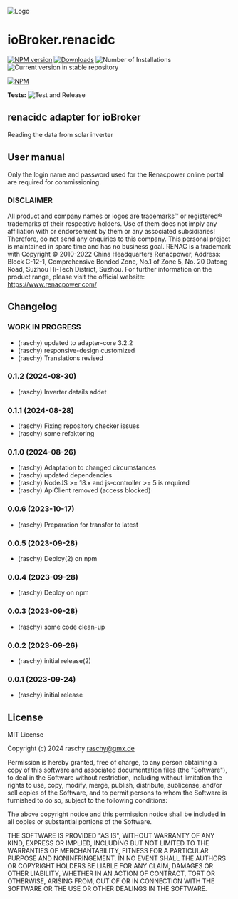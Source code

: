 ![Logo](admin/renacidc.png)
# ioBroker.renacidc

[![NPM version](https://img.shields.io/npm/v/iobroker.renacidc.svg)](https://www.npmjs.com/package/iobroker.renacidc)
[![Downloads](https://img.shields.io/npm/dm/iobroker.renacidc.svg)](https://www.npmjs.com/package/iobroker.renacidc)
![Number of Installations](https://iobroker.live/badges/renacidc-installed.svg)
![Current version in stable repository](https://iobroker.live/badges/renacidc-stable.svg)

[![NPM](https://nodei.co/npm/iobroker.renacidc.png?downloads=true)](https://nodei.co/npm/iobroker.renacidc/)

**Tests:** ![Test and Release](https://github.com/raschy/ioBroker.renacidc/workflows/Test%20and%20Release/badge.svg)

## renacidc adapter for ioBroker

Reading the data from solar inverter 

## User manual
Only the login name and password used for the Renacpower online portal are required for commissioning.

### DISCLAIMER

All product and company names or logos are trademarks™ or registered® trademarks of their respective holders. Use of them does not imply any affiliation with or endorsement by them or any associated subsidiaries! Therefore, do not send any enquiries to this company. 
This personal project is maintained in spare time and has no business goal. RENAC is a trademark with Copyright © 2010-2022 China Headquarters Renacpower, Address: Block C-12-1, Comprehensive Bonded Zone, No.1 of Zone 5, No. 20 Datong Road, Suzhou Hi-Tech District, Suzhou.
For further information on the product range, please visit the official website: https://www.renacpower.com/

## Changelog
<!--
	Placeholder for the next version (at the beginning of the line):
	### **WORK IN PROGRESS**
-->
### **WORK IN PROGRESS**
* (raschy) updated to adapter-core 3.2.2
* (raschy) responsive-design customized
* (raschy) Translations revised

### 0.1.2 (2024-08-30)
* (raschy) Inverter details addet

### 0.1.1 (2024-08-28)
* (raschy) Fixing repository checker issues
* (raschy) some refaktoring

### 0.1.0 (2024-08-26)
* (raschy) Adaptation to changed circumstances 
* (raschy) updated dependencies
* (raschy) NodeJS >= 18.x and js-controller >= 5 is required
* (raschy) ApiClient removed (access blocked)

### 0.0.6 (2023-10-17)
* (raschy) Preparation for transfer to latest

### 0.0.5 (2023-09-28)
* (raschy) Deploy(2) on npm

### 0.0.4 (2023-09-28)
* (raschy) Deploy on npm

### 0.0.3 (2023-09-28)
* (raschy) some code clean-up

### 0.0.2 (2023-09-26)
* (raschy) initial release(2)

### 0.0.1 (2023-09-24)
* (raschy) initial release

## License
MIT License

Copyright (c) 2024 raschy <raschy@gmx.de>

Permission is hereby granted, free of charge, to any person obtaining a copy
of this software and associated documentation files (the "Software"), to deal
in the Software without restriction, including without limitation the rights
to use, copy, modify, merge, publish, distribute, sublicense, and/or sell
copies of the Software, and to permit persons to whom the Software is
furnished to do so, subject to the following conditions:

The above copyright notice and this permission notice shall be included in all
copies or substantial portions of the Software.

THE SOFTWARE IS PROVIDED "AS IS", WITHOUT WARRANTY OF ANY KIND, EXPRESS OR
IMPLIED, INCLUDING BUT NOT LIMITED TO THE WARRANTIES OF MERCHANTABILITY,
FITNESS FOR A PARTICULAR PURPOSE AND NONINFRINGEMENT. IN NO EVENT SHALL THE
AUTHORS OR COPYRIGHT HOLDERS BE LIABLE FOR ANY CLAIM, DAMAGES OR OTHER
LIABILITY, WHETHER IN AN ACTION OF CONTRACT, TORT OR OTHERWISE, ARISING FROM,
OUT OF OR IN CONNECTION WITH THE SOFTWARE OR THE USE OR OTHER DEALINGS IN THE
SOFTWARE.